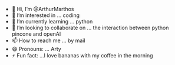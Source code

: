 - 👋 Hi, I’m @ArthurMarthos
- 👀 I’m interested in ... coding
- 🌱 I’m currently learning ... python
- 💞️ I’m looking to collaborate on ... the interaction between python pincone and openAI
- 📫 How to reach me ... by mail  
- 😄 Pronouns: ... Arty
- ⚡ Fun fact: ...I love bananas with my coffee in the morning

<!---
ArthurMarthos/ArthurMarthos is a ✨ special ✨ repository because its `README.md` (this file) appears on your GitHub profile.
You can click the Preview link to take a look at your changes.
--->
